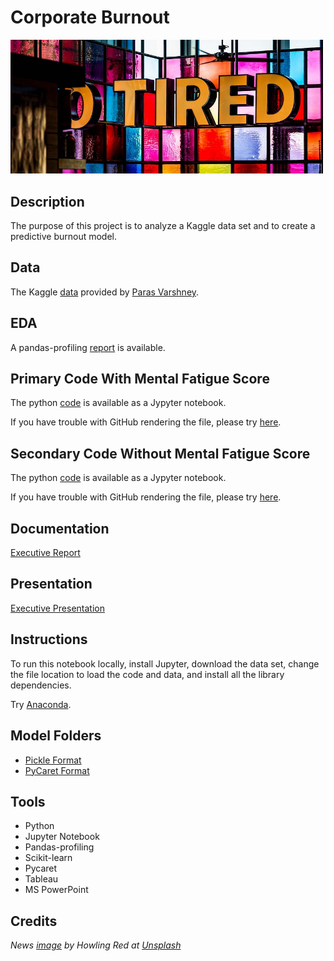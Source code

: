 # Corporate Burnout

<img src="images/burnout.jpg" width ="500">

## Description

The purpose of this project is to analyze a Kaggle data set and to create a predictive burnout model.

## Data

The Kaggle [data](https://www.kaggle.com/blurredmachine/are-your-employees-burning-out) provided by [Paras Varshney](https://www.kaggle.com/blurredmachine).

## EDA 

A pandas-profiling [report](https://sdloyd.github.io/Burnout/pandasprofile/burnout-pandas-profile-report.html) is available.

## Primary Code With Mental Fatigue Score

The python [code](https://github.com/SDLoyd/Burnout/blob/master/code/burnout_primary_withmental.ipynb) is available as a Jypyter notebook.

If you have trouble with GitHub rendering the file, please try [here](https://nbviewer.jupyter.org/github/SDLoyd/Burnout/blob/main/code/burnout_primary_withmental.ipynb).

## Secondary Code Without Mental Fatigue Score

The python [code](https://github.com/SDLoyd/Burnout/blob/master/code/burnout_secondary_womental.ipynb) is available as a Jypyter notebook.

If you have trouble with GitHub rendering the file, please try [here](https://nbviewer.jupyter.org/github/SDLoyd/Burnout/blob/main/code/burnout_secondary_womental.ipynb).

## Documentation

[Executive Report](docs/burnout_report.pdf)

## Presentation

[Executive Presentation](https://youtu.be/o0suLDkGSjI)

## Instructions

To run this notebook locally, install Jupyter, download the data set, change the file location to load the code and data, and install all the library dependencies.

Try [Anaconda](https://www.anaconda.com/).

## Model Folders

* [Pickle Format](https://github.com/SDLoyd/Burnout/blob/master/pickle) 
* [PyCaret Format](https://github.com/SDLoyd/Burnout/blob/master/model)

## Tools

* Python
* Jupyter Notebook
* Pandas-profiling
* Scikit-learn
* Pycaret
* Tableau
* MS PowerPoint

## Credits

_News [image](https://unsplash.com/photos/2TIsPdIDr8I) by Howling Red at [Unsplash](https://unsplash.com/)_


